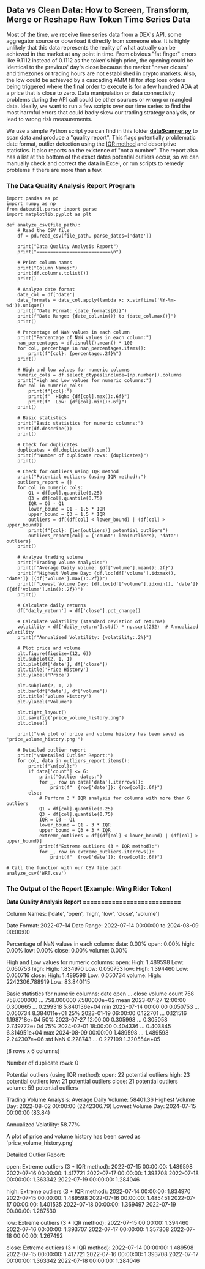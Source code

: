 ## Data vs Clean Data: How to Screen, Transform, Merge or Reshape Raw Token Time Series Data

Most of the time, we receive time series data from a DEX's API, some aggregator source or download it directly from someone else. It is highly unlikely that this data represents the reality of what actually can be achieved in the market at any point in time. From obvious "fat finger" errors like 9.1112 instead of 0.1112 as the token's high price, the opening could be identical to the previous' day's close because the market "never closes" and timezones or trading hours are not established in crypto markets. Also, the low could be achieved by a cascading AMM fill for stop loss orders being triggered where the final order to execute is for a few hundred ADA at a price that is close to zero. Data manipulation or data connectivity problems during the API call could be other sources or wrong or mangled data. Ideally, we want to run a few scripts over our time series to find the most harmful errors that could badly skew our trading strategy analysis, or lead to wrong risk measurements.

We use a simple Python script you can find in this folder [**dataScanner.py**](https://github.com/Sapient-Predictive-Analytics/dataportal/blob/main/tokens/dataScanner.py) to scan data and produce a "quality report". This flags potentially problematic date format, outlier detection using the [IQR method](https://medium.com/@pp1222001/outlier-detection-and-removal-using-the-iqr-method-6fab2954315d) and descriptive statistics. It also reports on the existence of "not a number". The report also has a list at the bottom of the exact dates potential outliers occur, so we can manually check and correct the data in Excel, or run scripts to remedy problems if there are more than a few.

### The Data Quality Analysis Report Program

~~~
import pandas as pd
import numpy as np
from dateutil.parser import parse
import matplotlib.pyplot as plt

def analyze_csv(file_path):
    # Read the CSV file
    df = pd.read_csv(file_path, parse_dates=['date'])

    print("Data Quality Analysis Report")
    print("===========================\n")

    # Print column names
    print("Column Names:")
    print(df.columns.tolist())
    print()

    # Analyze date format
    date_col = df['date']
    date_formats = date_col.apply(lambda x: x.strftime('%Y-%m-%d')).unique()
    print(f"Date Format: {date_formats[0]}")
    print(f"Date Range: {date_col.min()} to {date_col.max()}")
    print()

    # Percentage of NaN values in each column
    print("Percentage of NaN values in each column:")
    nan_percentages = df.isnull().mean() * 100
    for col, percentage in nan_percentages.items():
        print(f"{col}: {percentage:.2f}%")
    print()

    # High and low values for numeric columns
    numeric_cols = df.select_dtypes(include=[np.number]).columns
    print("High and Low values for numeric columns:")
    for col in numeric_cols:
        print(f"{col}:")
        print(f"  High: {df[col].max():.6f}")
        print(f"  Low: {df[col].min():.6f}")
    print()

    # Basic statistics
    print("Basic statistics for numeric columns:")
    print(df.describe())
    print()

    # Check for duplicates
    duplicates = df.duplicated().sum()
    print(f"Number of duplicate rows: {duplicates}")
    print()

    # Check for outliers using IQR method
    print("Potential outliers (using IQR method):")
    outliers_report = {}
    for col in numeric_cols:
        Q1 = df[col].quantile(0.25)
        Q3 = df[col].quantile(0.75)
        IQR = Q3 - Q1
        lower_bound = Q1 - 1.5 * IQR
        upper_bound = Q3 + 1.5 * IQR
        outliers = df[(df[col] < lower_bound) | (df[col] > upper_bound)]
        print(f"{col}: {len(outliers)} potential outliers")
        outliers_report[col] = {'count': len(outliers), 'data': outliers}
    print()

    # Analyze trading volume
    print("Trading Volume Analysis:")
    print(f"Average Daily Volume: {df['volume'].mean():.2f}")
    print(f"Highest Volume Day: {df.loc[df['volume'].idxmax(), 'date']} ({df['volume'].max():.2f})")
    print(f"Lowest Volume Day: {df.loc[df['volume'].idxmin(), 'date']} ({df['volume'].min():.2f})")
    print()

    # Calculate daily returns
    df['daily_return'] = df['close'].pct_change()

    # Calculate volatility (standard deviation of returns)
    volatility = df['daily_return'].std() * np.sqrt(252)  # Annualized volatility
    print(f"Annualized Volatility: {volatility:.2%}")

    # Plot price and volume
    plt.figure(figsize=(12, 6))
    plt.subplot(2, 1, 1)
    plt.plot(df['date'], df['close'])
    plt.title('Price History')
    plt.ylabel('Price')

    plt.subplot(2, 1, 2)
    plt.bar(df['date'], df['volume'])
    plt.title('Volume History')
    plt.ylabel('Volume')

    plt.tight_layout()
    plt.savefig('price_volume_history.png')
    plt.close()

    print("\nA plot of price and volume history has been saved as 'price_volume_history.png'")

    # Detailed outlier report
    print("\nDetailed Outlier Report:")
    for col, data in outliers_report.items():
        print(f"\n{col}:")
        if data['count'] <= 6:
            print("Outlier dates:")
            for _, row in data['data'].iterrows():
                print(f"  {row['date']}: {row[col]:.6f}")
        else:
            # Perform 3 * IQR analysis for columns with more than 6 outliers
            Q1 = df[col].quantile(0.25)
            Q3 = df[col].quantile(0.75)
            IQR = Q3 - Q1
            lower_bound = Q1 - 3 * IQR
            upper_bound = Q3 + 3 * IQR
            extreme_outliers = df[(df[col] < lower_bound) | (df[col] > upper_bound)]
            print(f"Extreme outliers (3 * IQR method):")
            for _, row in extreme_outliers.iterrows():
                print(f"  {row['date']}: {row[col]:.6f}")

# Call the function with our CSV file path
analyze_csv('WRT.csv')
~~~

### The Output of the Report (Example: Wing Rider Token)

**Data Quality Analysis Report**
**===========================**

Column Names:
['date', 'open', 'high', 'low', 'close', 'volume']

Date Format: 2022-07-14
Date Range: 2022-07-14 00:00:00 to 2024-08-09 00:00:00

Percentage of NaN values in each column:
date: 0.00%
open: 0.00%
high: 0.00%
low: 0.00%
close: 0.00%
volume: 0.00%

High and Low values for numeric columns:
open:
  High: 1.489598
  Low: 0.050753
high:
  High: 1.834970
  Low: 0.050753
low:
  High: 1.394460
  Low: 0.050716
close:
  High: 1.489598
  Low: 0.050734
volume:
  High: 2242306.788919
  Low: 83.840115

Basic statistics for numeric columns:
                      date        open  ...       close        volume
count                  758  758.000000  ...  758.000000  7.580000e+02
mean   2023-07-27 12:00:00    0.300665  ...    0.299318  5.840136e+04
min    2022-07-14 00:00:00    0.050753  ...    0.050734  8.384011e+01
25%    2023-01-19 06:00:00    0.122701  ...    0.121516  1.198718e+04
50%    2023-07-27 12:00:00    0.305998  ...    0.305058  2.749772e+04
75%    2024-02-01 18:00:00    0.404336  ...    0.403845  6.314951e+04
max    2024-08-09 00:00:00    1.489598  ...    1.489598  2.242307e+06
std                    NaN    0.228743  ...    0.227199  1.320554e+05

[8 rows x 6 columns]

Number of duplicate rows: 0

Potential outliers (using IQR method):
open: 22 potential outliers
high: 23 potential outliers
low: 21 potential outliers
close: 21 potential outliers
volume: 59 potential outliers

Trading Volume Analysis:
Average Daily Volume: 58401.36
Highest Volume Day: 2022-08-02 00:00:00 (2242306.79)
Lowest Volume Day: 2024-07-15 00:00:00 (83.84)

Annualized Volatility: 58.77%

A plot of price and volume history has been saved as 'price_volume_history.png'

Detailed Outlier Report:

open:
Extreme outliers (3 * IQR method):
  2022-07-15 00:00:00: 1.489598
  2022-07-16 00:00:00: 1.417721
  2022-07-17 00:00:00: 1.393708
  2022-07-18 00:00:00: 1.363342
  2022-07-19 00:00:00: 1.284046

high:
Extreme outliers (3 * IQR method):
  2022-07-14 00:00:00: 1.834970
  2022-07-15 00:00:00: 1.489598
  2022-07-16 00:00:00: 1.485451
  2022-07-17 00:00:00: 1.401535
  2022-07-18 00:00:00: 1.369497
  2022-07-19 00:00:00: 1.287530

low:
Extreme outliers (3 * IQR method):
  2022-07-15 00:00:00: 1.394460
  2022-07-16 00:00:00: 1.393707
  2022-07-17 00:00:00: 1.357308
  2022-07-18 00:00:00: 1.267492

close:
Extreme outliers (3 * IQR method):
  2022-07-14 00:00:00: 1.489598
  2022-07-15 00:00:00: 1.417721
  2022-07-16 00:00:00: 1.393708
  2022-07-17 00:00:00: 1.363342
  2022-07-18 00:00:00: 1.284046
